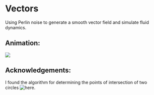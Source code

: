
# Vectors
Using Perlin noise to generate a smooth vector field and simulate fluid dynamics.

## Animation:
![](https://media.giphy.com/media/B0FMBnzvGECS4lJG52/giphy.gif)

## Acknowledgements:
I found the algorithm for determining the points of intersection of two circles ![here](https://stackoverflow.com/questions/3349125/circle-circle-intersection-points).

